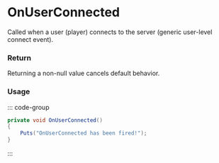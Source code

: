 <Badge type="danger" text="Carbon Compatible"/><Badge type="warning" text="Oxide Compatible"/>
# OnUserConnected
Called when a user (player) connects to the server (generic user-level connect event).
### Return
Returning a non-null value cancels default behavior.

### Usage
::: code-group
```csharp [Example]
private void OnUserConnected()
{
	Puts("OnUserConnected has been fired!");
}
```
:::
